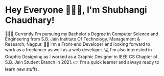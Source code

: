 # Hey Everyone 🙋🏼‍♀️, I'm Shubhangi Chaudhary!

👩🏼‍🎓 Currently I'm pursuing my Bachelor's Degree in Computer Science and Engineering from S.B. Jain Institute Of Technology, Management & Research, Nagpur.            👩🏼 I'm a Front-end Developer and looking forward to work as a freelancer as well as a web developer.                                                                 💻 I'm also interested in Graphic Designing as I worked as a Graphic Designer in IEEE CS Chapter of S.B. Jain Student Branch in 2021.                                👉 I'm a quick learner and always ready to learn new stuffs. 

